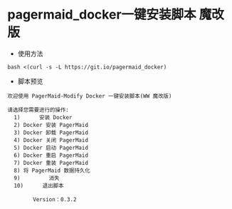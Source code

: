 # pagermaid_docker一键安装脚本 魔改版

- 使用方法

```
bash <(curl -s -L https://git.io/pagermaid_docker)
```

- 脚本预览

```
欢迎使用 PagerMaid-Modify Docker 一键安装脚本(WW 魔改版)

请选择您需要进行的操作:
  1)      安装 Docker
  2) Docker 安装 PagerMaid
  3) Docker 卸载 PagerMaid
  4) Docker 关闭 PagerMaid
  5) Docker 启动 PagerMaid
  6) Docker 重启 PagerMaid
  7) Docker 重装 PagerMaid
  8) 将 PagerMaid 数据持久化
  9)         消失
  10)      退出脚本

        Version：0.3.2
```
